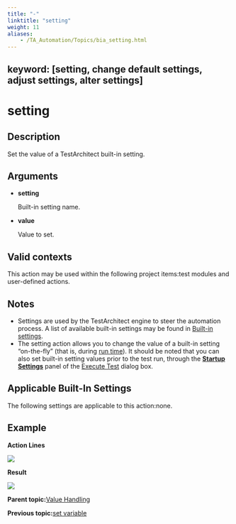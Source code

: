 ```yaml
--- 
title: "-"
linktitle: "setting"
weight: 11
aliases: 
    - /TA_Automation/Topics/bia_setting.html
---
```

keyword: [setting, change default settings, adjust settings, alter settings]
---

# setting

## Description

Set the value of a TestArchitect built-in setting.

## Arguments

-   **setting**

    Built-in setting name.

-   **value**

    Value to set.


## Valid contexts

This action may be used within the following project items:test modules and user-defined actions.

## Notes

-   Settings are used by the TestArchitect engine to steer the automation process. A list of available built-in settings may be found in [Built-in settings](bis_Built_in_settings.html).
-   The setting action allows you to change the value of a built-in setting “on-the-fly” \(that is, during [run time](/TA_Glossary/Topics/glossaryRunTime.html)\). It should be noted that you can also set built-in setting values prior to the test run, through the [**Startup Settings**](aut_configuring_built_in_settings.html) panel of the [Execute Test](/TA_Help/Topics/Test_exec_test_execution.html) dialog box.

## Applicable Built-In Settings

The following settings are applicable to this action:none.

## Example

**Action Lines**

![](/images//Images/bia_setting_pgm.png)

**Result**

![](/images//Images/bia_setting_res.png)

**Parent topic:**[Value Handling](/TA_Automation/Topics/bia_Value_handling.html)

**Previous topic:**[set variable](/TA_Automation/Topics/bia_set_variable.html)

